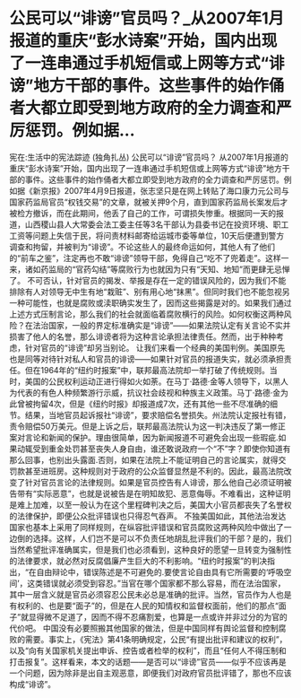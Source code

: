 # 公民可以“诽谤”官员吗？_从2007年1月报道的重庆“彭水诗案”开始，国内出现了一连串通过手机短信或上网等方式“诽谤”地方干部的事件。这些事件的始作俑者大都立即受到地方政府的全力调查和严厉惩罚。例如据...

宪在:生活中的宪法踪迹 (独角扎丛)
公民可以“诽谤”官员吗？
从2007年1月报道的重庆“彭水诗案”开始，国内出现了一连串通过手机短信或上网等方式“诽谤”地方干部的事件。这些事件的始作俑者大都立即受到地方政府的全力调查和严厉惩罚。例如据《新京报》2007年4月9日报道，张志坚只是在网上转贴了海口康力元公司与国家药监局官员“权钱交易”的文章，就被关押9个月，直到国家药监局长案发后才被检方撤诉，而在此期间，他丢了自己的工作，可谓损失惨重。根据同一天的报道，山西稷山县人大常委会法工委主任等3名干部认为县委书记在投资环境、职工工资等问题上失信于民，将问责材料邮寄给运城市委等单位，10天后便遭到警方调查和拘留，并被判为“诽谤”。不论这些人的最终命运如何，其他人有了他们的“前车之鉴”，注定再也不敢“诽谤”领导干部，免得自己“吃不了兜着走”。这样一来，诸如药监局的“官药勾结”等腐败行为也就因为只有“天知、地知”而更肆无忌惮了。
不可否认，针对官员的揭发、举报是存在一定的错误风险的，因为我们不能排除有人对领导无中生有地“栽赃”、别有用心地“抹黑”。但同时我们也不能忽视另一种可能性，也就是腐败或渎职确实发生了，因而这些揭露是对的。如果我们通过上述方式压制言论，那么我们的社会就面临着腐败横行的风险。如何权衡这两种风险？在法治国家，一般的界定标准确实是“诽谤”——如果法院认定有关言论不实并损害了他人的名誉，那么诽谤者将为这种言论承担法律责任。然而，出于种种考虑，针对官员的“诽谤”却另当别论。
让我们来看一个经典的美国判例。美国原先也是同等对待针对私人和官员的诽谤——如果针对官员的报道失实，就必须承担责任。但在1964年的“纽约时报案”中，联邦最高法院却一举打破了传统规则。当时，美国的公民权利运动正进行得如火如荼。在马丁·路德·金等人领导下，以黑人为代表的有色人种频繁游行示威，抗议社会歧视和种族主义政策。马丁·路德·金为此曾被拘留4次，但是《纽约时报》却报道成7次，还有其他一些不尽准确的细节。结果，当地官员起诉报社“诽谤”，要求赔偿名誉损失。州法院认定报社有错，责令赔偿50万美元。但是上诉之后，联邦最高法院认为这一判决违反了第一修正案对言论和新闻的保护。理由很简单，因为新闻报道不可避免会出现一些瑕疵.如果动辄受到重金处罚甚至丧失人身自由，谁还敢说政府一个“不”字？即使你知道有那么回事，也别出头露面.否则，如果在法院上不能证明自己的言论属实，就得交罚款甚至进班房。这种规则对于政府的公众监督显然是不利的。因此，最高法院改变了针对官员言论的法律规则。如果是官员控告有人诽谤，那么他自己必须证明被告带有“实际恶意”，也就是说被告是在明知故犯、恶意侮辱。不难看出，这种证明是难上加难，以至一般认为在这个里程碑判决之后，美国大小官员都丧失了名誉权的法律保护，即便公众批评错误也只得忍气吞声。
不独美国如此，其他法治发达国家也基本上采用了同样规则，在纵容批评错误和官员腐败这两种风险中做出了一边倒的选择。这样，人们岂不是可以不负责任地胡乱批评我们的干部？是的，我们当然希望批评准确属实，但是我们也必须看到，这种良好的愿望一旦转变为强制性的法律要求，就必然对反腐倡廉产生巨大的不利影响。“纽约时报案”的判决指出，“在自由辩论中，错误陈述是不可避免的.要使言论自由具有它所需要的‘呼吸空间’，这类错误就必须受到容忍。”当官在哪个国家都不那么容易，而在法治国家，其中一层含义就是官员必须容忍公民未必总是准确的批评。当然，官员作为人也是有权利的、也是要“面子”的，但是在人民的知情权和监督权面前，他们的那点“面子”就显得微不足道了，因而不得不忍痛割爱，也算是一点或许并非过分的为官的代价吧。
中国没有必要照搬其他国家的做法，但是中国同样有舆论监督和控制腐败的需要。事实上，《宪法》第41条明确规定，公民“有提出批评和建议的权利”，以及“向有关国家机关提出申诉、控告或者检举的权利”，而且“任何人不得压制和打击报复”。这样看来，本文的话题——是否可以“诽谤”官员——似乎不应该再是一个问题，因为除非是出自主观恶意，即便我们对政府官员批评错了，那也不应该构成“诽谤”。